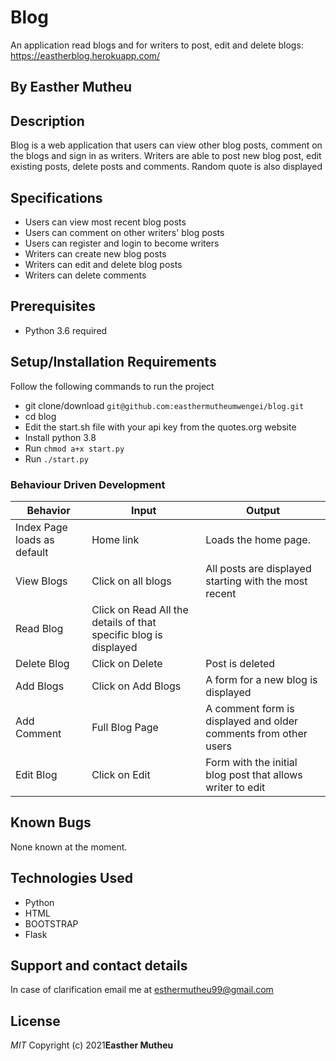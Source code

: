# Blog
An application  read blogs and for writers to post, edit and delete blogs:
https://eastherblog.herokuapp.com/ 
## By Easther Mutheu

## Description
Blog is a web application that users can view other blog posts, comment on the blogs and sign in as writers. Writers are able to post new blog post, edit existing posts, delete posts and comments. Random quote is also displayed 

## Specifications
* Users can view most recent blog posts
* Users can comment on other writers' blog posts
* Users can register and login to become writers
* Writers can create new blog posts
* Writers can edit and delete blog posts
* Writers can delete comments

## Prerequisites
* Python 3.6 required

## Setup/Installation Requirements
Follow the following commands to run the project
* git clone/download ```git@github.com:easthermutheumwengei/blog.git```
* cd blog
* Edit the start.sh file with your api key from the quotes.org website
* Install python 3.8
* Run ```chmod a+x start.py```
* Run ```./start.py```

### Behaviour Driven Development
| Behavior            | Input                         | Output                        |
| ------------------- | ----------------------------- | ----------------------------- |
| Index Page loads as default | Home link | Loads the home page. |
| View Blogs| Click on all blogs | All posts are displayed starting with the most recent|
| Read Blog | Click on Read  All the details of that specific blog is displayed|
| Delete Blog | Click on Delete | Post is deleted|
| Add Blogs| Click on Add Blogs| A form for a new blog is displayed|
| Add Comment| Full Blog Page| A comment form is displayed and older comments from other users|
| Edit Blog | Click on Edit | Form with the initial blog post that allows writer to edit|




## Known Bugs
None known at the moment.

## Technologies Used
* Python
* HTML
* BOOTSTRAP
* Flask

## Support and contact details
In case of clarification email me at esthermutheu99@gmail.com

## License
*MIT*
Copyright (c) 2021**Easther Mutheu**